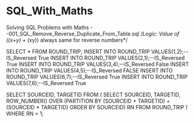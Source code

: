 # SQL_With_Maths
Solving SQL Problems with Maths
--001_SQL_Remove_Reverse_Duplicate_From_Table.sql
/*Logic: Value of ((x+y) + (x*y)) always same for reverse numbers*/

SELECT * FROM ROUND_TRIP;
INSERT INTO ROUND_TRIP VALUES(1,2);--IS_Reversed True
INSERT INTO ROUND_TRIP VALUES(2,1);--IS_Reversed True
INSERT INTO ROUND_TRIP VALUES(3,4);--IS_Reversed False
INSERT INTO ROUND_TRIP VALUES(4,5);--IS_Reversed FALSE
INSERT INTO ROUND_TRIP VALUES(6,7);--IS_Reversed True
INSERT INTO ROUND_TRIP VALUES(7,6);--IS_Reversed True

SELECT SOURCEID, TARGETID FROM 
(
    SELECT SOURCEID, TARGETID,
    ROW_NUMBER() OVER (PARTITION BY (SOURCEID + TARGETID) + (SOURCEID * TARGETID) ORDER BY SOURCEID) RN
    FROM ROUND_TRIP
) WHERE RN = 1;
